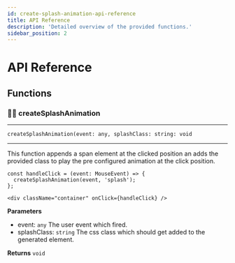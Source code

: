 ```yaml
---
id: create-splash-animation-api-reference
title: API Reference
description: 'Detailed overview of the provided functions.'
sidebar_position: 2
---
```


# API Reference

## Functions

### 🏃‍♂️ createSplashAnimation

---

`createSplashAnimation(event: any, splashClass: string: void`

---

This function appends a span element at the clicked position an adds the provided class to play
the pre configured animation at the click position.


```tsx
const handleClick = (event: MouseEvent) => {
  createSplashAnimation(event, 'splash');
};

<div className="container" onClick={handleClick} />
```

**Parameters**
- event: `any` The user event which fired.
- splashClass: `string` The css class which should get added to the generated element.

**Returns** `void`

